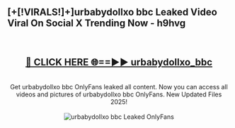 <h2>[+[!VIRALS!]+]urbabydollxo bbc Leaked Video Viral On Social X Trending Now - h9hvg</h2>
<br>
<div align="center">
<h2><a href="https://libra.edu.pl?urbabydollxo_bbc" rel="nofollow">🔴 CLICK HERE 🌐==►► urbabydollxo_bbc</a></h2>
<br>
Get urbabydollxo bbc OnlyFans leaked all content. Now you can access all videos and pictures of urbabydollxo bbc OnlyFans. New Updated Files 2025!
<br>
<br>
<a href="https://libra.edu.pl?urbabydollxo_bbc" rel="nofollow" data-target="animated-image.originalLink"><img src="https://i.ibb.co.com/WyWwxjT/player-gif2.gif" alt="urbabydollxo bbc Leaked OnlyFans" style="max-width: 100%; display: inline-block;" data-target="animated-image.originalImage"></a>
</div>
<br>